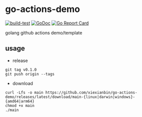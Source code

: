 # go-actions-demo

[![build-test](https://github.com/xiexianbin/go-actions-demo/actions/workflows/workflow.yaml/badge.svg)](https://github.com/xiexianbin/go-actions-demo/actions/workflows/workflow.yaml)
[![GoDoc](https://godoc.org/github.com/xiexianbin/go-actions-demo?status.svg)](https://pkg.go.dev/github.com/xiexianbin/go-actions-demo)
[![Go Report Card](https://goreportcard.com/badge/github.com/xiexianbin/go-actions-demo)](https://goreportcard.com/report/github.com/xiexianbin/go-actions-demo)

golang github actions demo/template

## usage

- release

```
git tag v0.1.0
git push origin --tags
```

- download

```
curl -Lfs -o main https://github.com/xiexianbin/go-actions-demo/releases/latest/download/main-{linux|darwin|windows}-{amd64|arm64}
chmod +x main
./main
```
